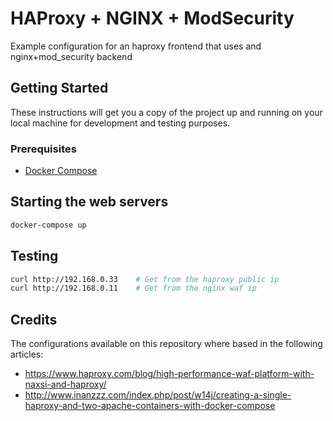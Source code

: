 # HAProxy + NGINX + ModSecurity

Example configuration for an haproxy frontend that uses and nginx+mod_security backend

## Getting Started

These instructions will get you a copy of the project up and running on your local machine for development and testing purposes.

### Prerequisites

- [Docker Compose](https://docs.docker.com/compose/install/)

## Starting the web servers

```sh
docker-compose up
```

## Testing
```sh
curl http://192.168.0.33    # Get from the haproxy public ip
curl http://192.168.0.11    # Get from the nginx waf ip
```


## Credits

The configurations available on this repository where based in the following articles:

- <https://www.haproxy.com/blog/high-performance-waf-platform-with-naxsi-and-haproxy/>
- <http://www.inanzzz.com/index.php/post/w14j/creating-a-single-haproxy-and-two-apache-containers-with-docker-compose>
